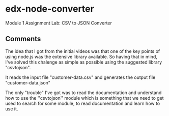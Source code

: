 # edx-node-converter
Module 1 Assignment Lab: CSV to JSON Converter

## Comments
The idea that I got from the initial videos was that one of the key points of using node.js was the extensive library available.
So having that in mind, I've solved this chalenge as simple as possible using the suggested library "csvtojson".

It reads the input file "customer-data.csv"
and generates the output file "customer-data.json"

The only "trouble" I've got was to read the documentation and understand how to use the ''csvtojson'' module which is something that we need to get used to search for some module, to read documentation and learn how to use it.

